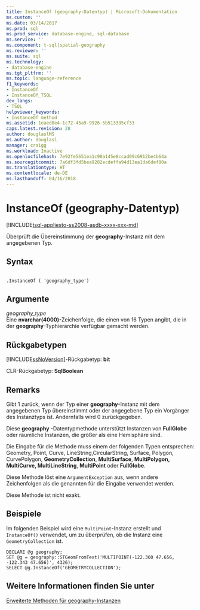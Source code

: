 ```yaml
---
title: InstanceOf (geography-Datentyp) | Microsoft-Dokumentation
ms.custom: ''
ms.date: 03/14/2017
ms.prod: sql
ms.prod_service: database-engine, sql-database
ms.service: ''
ms.component: t-sql|spatial-geography
ms.reviewer: ''
ms.suite: sql
ms.technology:
- database-engine
ms.tgt_pltfrm: ''
ms.topic: language-reference
f1_keywords:
- InstanceOf
- InstanceOf_TSQL
dev_langs:
- TSQL
helpviewer_keywords:
- InstanceOf method
ms.assetid: 1eaed0e4-1c72-45a9-9926-5b513335cf33
caps.latest.revision: 28
author: douglaslMS
ms.author: douglasl
manager: craigg
ms.workload: Inactive
ms.openlocfilehash: 7e92fe5651ea1c90a145e8ccad09c6912be4b64a
ms.sourcegitcommit: 7a6df3fd5bea9282ecdeffa94d13ea1da6def80a
ms.translationtype: HT
ms.contentlocale: de-DE
ms.lasthandoff: 04/16/2018
---
```

# <a name="instanceof-geography-data-type"></a>InstanceOf (geography-Datentyp)
[!INCLUDE[tsql-appliesto-ss2008-asdb-xxxx-xxx-md](../../includes/tsql-appliesto-ss2008-asdb-xxxx-xxx-md.md)]

  Überprüft die Übereinstimmung der **geography**-Instanz mit dem angegebenen Typ.  
  
## <a name="syntax"></a>Syntax  
  
```  
  
.InstanceOf ( 'geography_type')  
```  
  
## <a name="arguments"></a>Argumente  
 *geography_type*  
 Eine **nvarchar(4000)**-Zeichenfolge, die einen von 16 Typen angibt, die in der **geography**-Typhierarchie verfügbar gemacht werden.  
  
## <a name="return-types"></a>Rückgabetypen  
 [!INCLUDE[ssNoVersion](../../includes/ssnoversion-md.md)]-Rückgabetyp: **bit**  
  
 CLR-Rückgabetyp: **SqlBoolean**  
  
## <a name="remarks"></a>Remarks  
 Gibt 1 zurück, wenn der Typ einer **geography**-Instanz mit dem angegebenen Typ übereinstimmt oder der angegebene Typ ein Vorgänger des Instanztyps ist. Andernfalls wird 0 zurückgegeben.  
  
 Diese **geography** -Datentypmethode unterstützt Instanzen von **FullGlobe** oder räumliche Instanzen, die größer als eine Hemisphäre sind.  
  
 Die Eingabe für die Methode muss einem der folgenden Typen entsprechen: Geometry, Point, Curve, LineString,CircularString, Surface, Polygon, CurvePolygon, **GeometryCollection**, **MultiSurface**, **MultiPolygon, MultiCurve, MultiLineString**, **MultiPoint** oder **FullGlobe**.  
  
 Diese Methode löst eine `ArgumentException` aus, wenn andere Zeichenfolgen als die genannten für die Eingabe verwendet werden.  
  
 Diese Methode ist nicht exakt.  
  
## <a name="examples"></a>Beispiele  
 Im folgenden Beispiel wird eine `MultiPoint`-Instanz erstellt und `InstanceOf()` verwendet, um zu überprüfen, ob die Instanz eine `GeometryCollection` ist.  
  
```  
DECLARE @g geography;  
SET @g = geography::STGeomFromText('MULTIPOINT(-122.360 47.656, -122.343 47.656)', 4326);  
SELECT @g.InstanceOf('GEOMETRYCOLLECTION');  
```  
  
## <a name="see-also"></a>Weitere Informationen finden Sie unter  
 [Erweiterte Methoden für geography-Instanzen](../../t-sql/spatial-geography/extended-methods-on-geography-instances.md)  
  
  

